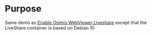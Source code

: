 # Purpose

Same demo as [Enable Osimis WebViewer Liveshare](../webviewer-pro+liveshare) except that the LiveShare container is based on Debian 10
